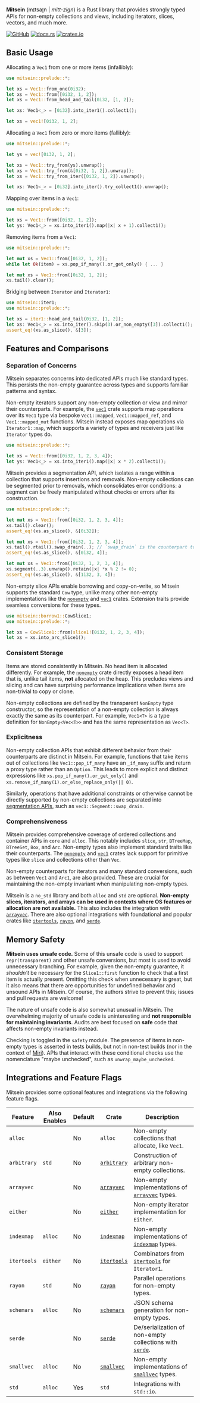 **Mitsein** (mɪtsaɪ̯n | _mitt-zign_) is a Rust library that provides strongly
typed APIs for non-empty collections and views, including iterators, slices,
vectors, and much more.

[![GitHub](https://img.shields.io/badge/GitHub-olson--sean--k/mitsein-8da0cb?logo=github&style=for-the-badge)](https://github.com/olson-sean-k/mitsein)
[![docs.rs](https://img.shields.io/badge/docs.rs-mitsein-66c2a5?logo=rust&style=for-the-badge)](https://docs.rs/mitsein)
[![crates.io](https://img.shields.io/crates/v/mitsein.svg?logo=rust&style=for-the-badge)](https://crates.io/crates/mitsein)

## Basic Usage

Allocating a `Vec1` from one or more items (infallibly):

```rust
use mitsein::prelude::*;

let xs = Vec1::from_one(0i32);
let xs = Vec1::from([0i32, 1, 2]);
let xs = Vec1::from_head_and_tail(0i32, [1, 2]);

let xs: Vec1<_> = [0i32].into_iter1().collect1();

let xs = vec1![0i32, 1, 2];
```

Allocating a `Vec1` from zero or more items (fallibly):

```rust
use mitsein::prelude::*;

let ys = vec![0i32, 1, 2];

let xs = Vec1::try_from(ys).unwrap();
let xs = Vec1::try_from(&[0i32, 1, 2]).unwrap();
let xs = Vec1::try_from_iter([0i32, 1, 2]).unwrap();

let xs: Vec1<_> = [0i32].into_iter().try_collect1().unwrap();
```

Mapping over items in a `Vec1`:

```rust
use mitsein::prelude::*;

let xs = Vec1::from([0i32, 1, 2]);
let ys: Vec1<_> = xs.into_iter1().map(|x| x + 1).collect1();
```

Removing items from a `Vec1`:

```rust
use mitsein::prelude::*;

let mut xs = Vec1::from([0i32, 1, 2]);
while let Ok(item) = xs.pop_if_many().or_get_only() { ... }

let mut xs = Vec1::from([0i32, 1, 2]);
xs.tail().clear();
```

Bridging between `Iterator` and `Iterator1`:

```rust
use mitsein::iter1;
use mitsein::prelude::*;

let xs = iter1::head_and_tail(0i32, [1, 2]);
let xs: Vec1<_> = xs.into_iter().skip(3).or_non_empty([3]).collect1();
assert_eq!(xs.as_slice(), &[3]);
```

## Features and Comparisons

### Separation of Concerns

Mitsein separates concerns into dedicated APIs much like standard types. This
persists the non-empty guarantee across types and supports familiar patterns and
syntax.

Non-empty iterators support any non-empty collection or view and mirror their
counterparts. For example, the [`vec1`] crate supports map operations over its
`Vec1` type via bespoke `Vec1::mapped`, `Vec1::mapped_ref`, and
`Vec1::mapped_mut` functions. Mitsein instead exposes map operations via
`Iterator1::map`, which supports a variety of types and receivers just like
`Iterator` types do.

```rust
use mitsein::prelude::*;

let xs = Vec1::from([0i32, 1, 2, 3, 4]);
let ys: Vec1<_> = xs.into_iter1().map(|x| x * 2).collect1();
```

Mitsein provides a segmentation API, which isolates a range within a collection
that supports insertions and removals. Non-empty collections can be segmented
prior to removals, which consolidates error conditions: a segment can be freely
manipulated without checks or errors after its construction.

```rust
use mitsein::prelude::*;

let mut xs = Vec1::from([0i32, 1, 2, 3, 4]);
xs.tail().clear();
assert_eq!(xs.as_slice(), &[0i32]);

let mut xs = Vec1::from([0i32, 1, 2, 3, 4]);
xs.tail().rtail().swap_drain(..); // `swap_drain` is the counterpart to `drain`.
assert_eq!(xs.as_slice(), &[0i32, 4]);

let mut xs = Vec1::from([0i32, 1, 2, 3, 4]);
xs.segment(..3).unwrap().retain(|x| *x % 2 != 0);
assert_eq!(xs.as_slice(), &[1i32, 3, 4]);
```

Non-empty slice APIs enable borrowing and copy-on-write, so Mitsein supports
the standard `Cow` type, unlike many other non-empty implementations like the
[`nonempty`] and [`vec1`] crates. Extension traits provide seamless conversions
for these types.

```rust
use mitsein::borrow1::CowSlice1;
use mitsein::prelude::*;

let xs = CowSlice1::from(slice1![0i32, 1, 2, 3, 4]);
let xs = xs.into_arc_slice1();
```

### Consistent Storage

Items are stored consistently in Mitsein. No head item is allocated differently.
For example, the [`nonempty`] crate directly exposes a head item that is, unlike
tail items, **not** allocated on the heap. This precludes views and slicing and
can have surprising performance implications when items are non-trivial to copy
or clone.

Non-empty collections are defined by the transparent `NonEmpty` type
constructor, so the representation of a non-empty collection is always exactly
the same as its counterpart. For example, `Vec1<T>` is a type definition for
`NonEmpty<Vec<T>>` and has the same representation as `Vec<T>`.

### Explicitness

Non-empty collection APIs that exhibit different behavior from their
counterparts are distinct in Mitsein. For example, functions that take items out
of collections like `Vec1::pop_if_many` have an `_if_many` suffix and  return a
proxy type rather than an `Option`. This leads to more explicit and distinct
expressions like `xs.pop_if_many().or_get_only()` and
`xs.remove_if_many(1).or_else_replace_only(|| 0)`.

Similarly, operations that have additional constraints or otherwise cannot be
directly supported by non-empty collections are separated into [segmentation
APIs](#separation-of-concerns), such as `vec1::Segment::swap_drain`.

### Comprehensiveness

Mitsein provides comprehensive coverage of ordered collections and container
APIs in `core` and `alloc`. This notably includes `slice`, `str`, `BTreeMap`,
`BTreeSet`, `Box`, and `Arc`. Non-empty types also implement standard traits
like their counterparts. The [`nonempty`] and [`vec1`] crates lack support for
primitive types like `slice` and collections other than `Vec`.

Non-empty counterparts for iterators and many standard conversions, such as
between `Vec1` and `Arc1`, are also provided. These are crucial for maintaining
the non-empty invariant when manipulating non-empty types.

Mitsein is a `no_std` library and both `alloc` and `std` are optional.
**Non-empty slices, iterators, and arrays can be used in contexts where OS
features or allocation are not available.** This also includes the integration
with [`arrayvec`]. There are also optional integrations with foundational and
popular crates like [`itertools`], [`rayon`], and [`serde`].

## Memory Safety

**Mitsein uses unsafe code.** Some of this unsafe code is used to support
`repr(transparent)` and other unsafe conversions, but most is used to avoid
unnecessary branching. For example, given the non-empty guarantee, it
_shouldn't_ be necessary for the `Slice1::first` function to check that a first
item is actually present. Omitting this check when unnecessary is great, but it
also means that there are opportunities for undefined behavior and unsound APIs
in Mitsein. Of course, the authors strive to prevent this; issues and pull
requests are welcome!

The nature of unsafe code is also somewhat unusual in Mitsein. The overwhelming
majority of unsafe code is uninteresting and **not responsible for maintaining
invariants**. Audits are best focused on **safe** code that affects non-empty
invariants instead.

Checking is toggled in the `safety` module. The presence of items in non-empty
types is asserted in tests builds, but not in non-test builds (nor in the
context of [Miri][`miri`]). APIs that interact with these  conditional checks
use the nomenclature "maybe unchecked", such as `unwrap_maybe_unchecked`.

## Integrations and Feature Flags

Mitsein provides some optional features and integrations via the following
feature flags.

| Feature     | Also Enables | Default | Crate         | Description                                               |
|-------------|--------------|---------|---------------|-----------------------------------------------------------|
| `alloc`     |              | No      | `alloc`       | Non-empty collections that allocate, like `Vec1`.         |
| `arbitrary` | `std`        | No      | [`arbitrary`] | Construction of arbitrary non-empty collections.          |
| `arrayvec`  |              | No      | [`arrayvec`]  | Non-empty implementations of [`arrayvec`] types.          |
| `either`    |              | No      | [`either`]    | Non-empty iterator implementation for `Either`.           |
| `indexmap`  | `alloc`      | No      | [`indexmap`]  | Non-empty implementations of [`indexmap`] types.          |
| `itertools` | `either`     | No      | [`itertools`] | Combinators from [`itertools`] for `Iterator1`.           |
| `rayon`     | `std`        | No      | [`rayon`]     | Parallel operations for non-empty types.                  |
| `schemars`  | `alloc`      | No      | [`schemars`]  | JSON schema generation for non-empty types.               |
| `serde`     |              | No      | [`serde`]     | De/serialization of non-empty collections with [`serde`]. |
| `smallvec`  | `alloc`      | No      | [`smallvec`]  | Non-empty implementations of [`smallvec`] types.          |
| `std`       | `alloc`      | Yes     | `std`         | Integrations with `std::io`.                              |

[`arbitrary`]: https://crates.io/crates/arbitrary
[`arrayvec`]: https://crates.io/crates/arrayvec
[`either`]: https://crates.io/crates/either
[`indexmap`]: https://crates.io/crates/indexmap
[`itertools`]: https://crates.io/crates/itertools
[`miri`]: https://github.com/rust-lang/miri
[`nonempty`]: https://crates.io/crates/nonempty
[`nunny`]: https://crates.io/crates/nunny
[`rayon`]: https://crates.io/crates/rayon
[`schemars`]: https://crates.io/crates/schemars
[`serde`]: https://crates.io/crates/serde
[`smallvec`]: https://crates.io/crates/smallvec
[`vec1`]: https://crates.io/crates/vec1
